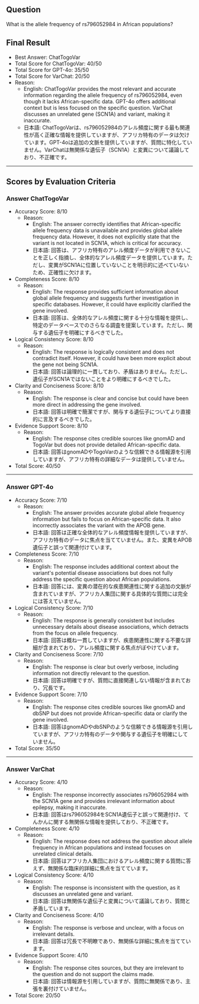 ## Question

What is the allele frequency of rs796052984 in African populations?

## Final Result

- Best Answer: ChatTogoVar
- Total Score for ChatTogoVar: 40/50
- Total Score for GPT-4o: 35/50
- Total Score for VarChat: 20/50
- Reason:
  - English: ChatTogoVar provides the most relevant and accurate information regarding the allele frequency of rs796052984, even though it lacks African-specific data. GPT-4o offers additional context but is less focused on the specific question. VarChat discusses an unrelated gene (SCN1A) and variant, making it inaccurate.
  - 日本語: ChatTogoVarは、rs796052984のアレル頻度に関する最も関連性が高く正確な情報を提供していますが、アフリカ特有のデータは欠けています。GPT-4oは追加の文脈を提供していますが、質問に特化していません。VarChatは無関係な遺伝子（SCN1A）と変異について議論しており、不正確です。

---

## Scores by Evaluation Criteria

### Answer ChatTogoVar
- Accuracy Score: 8/10
  - Reason: 
    - English: The answer correctly identifies that African-specific allele frequency data is unavailable and provides global allele frequency data. However, it does not explicitly state that the variant is not located in SCN1A, which is critical for accuracy.
    - 日本語: 回答は、アフリカ特有のアレル頻度データが利用できないことを正しく指摘し、全体的なアレル頻度データを提供しています。ただし、変異がSCN1Aに位置していないことを明示的に述べていないため、正確性に欠けます。
- Completeness Score: 8/10
  - Reason: 
    - English: The response provides sufficient information about global allele frequency and suggests further investigation in specific databases. However, it could have explicitly clarified the gene involved.
    - 日本語: 回答は、全体的なアレル頻度に関する十分な情報を提供し、特定のデータベースでのさらなる調査を提案しています。ただし、関与する遺伝子を明確にするべきでした。
- Logical Consistency Score: 8/10
  - Reason: 
    - English: The response is logically consistent and does not contradict itself. However, it could have been more explicit about the gene not being SCN1A.
    - 日本語: 回答は論理的に一貫しており、矛盾はありません。ただし、遺伝子がSCN1Aではないことをより明確にするべきでした。
- Clarity and Conciseness Score: 8/10
  - Reason: 
    - English: The response is clear and concise but could have been more direct in addressing the gene involved.
    - 日本語: 回答は明確で簡潔ですが、関与する遺伝子についてより直接的に言及するべきでした。
- Evidence Support Score: 8/10
  - Reason: 
    - English: The response cites credible sources like gnomAD and TogoVar but does not provide detailed African-specific data.
    - 日本語: 回答はgnomADやTogoVarのような信頼できる情報源を引用していますが、アフリカ特有の詳細なデータは提供していません。
- Total Score: 40/50

---

### Answer GPT-4o
- Accuracy Score: 7/10
  - Reason: 
    - English: The answer provides accurate global allele frequency information but fails to focus on African-specific data. It also incorrectly associates the variant with the APOB gene.
    - 日本語: 回答は正確な全体的なアレル頻度情報を提供していますが、アフリカ特有のデータに焦点を当てていません。また、変異をAPOB遺伝子と誤って関連付けています。
- Completeness Score: 7/10
  - Reason: 
    - English: The response includes additional context about the variant's potential disease associations but does not fully address the specific question about African populations.
    - 日本語: 回答には、変異の潜在的な疾患関連性に関する追加の文脈が含まれていますが、アフリカ人集団に関する具体的な質問には完全には答えていません。
- Logical Consistency Score: 7/10
  - Reason: 
    - English: The response is generally consistent but includes unnecessary details about disease associations, which detracts from the focus on allele frequency.
    - 日本語: 回答は概ね一貫していますが、疾患関連性に関する不要な詳細が含まれており、アレル頻度に関する焦点がぼやけています。
- Clarity and Conciseness Score: 7/10
  - Reason: 
    - English: The response is clear but overly verbose, including information not directly relevant to the question.
    - 日本語: 回答は明確ですが、質問に直接関連しない情報が含まれており、冗長です。
- Evidence Support Score: 7/10
  - Reason: 
    - English: The response cites credible sources like gnomAD and dbSNP but does not provide African-specific data or clarify the gene involved.
    - 日本語: 回答はgnomADやdbSNPのような信頼できる情報源を引用していますが、アフリカ特有のデータや関与する遺伝子を明確にしていません。
- Total Score: 35/50

---

### Answer VarChat
- Accuracy Score: 4/10
  - Reason: 
    - English: The response incorrectly associates rs796052984 with the SCN1A gene and provides irrelevant information about epilepsy, making it inaccurate.
    - 日本語: 回答はrs796052984をSCN1A遺伝子と誤って関連付け、てんかんに関する無関係な情報を提供しており、不正確です。
- Completeness Score: 4/10
  - Reason: 
    - English: The response does not address the question about allele frequency in African populations and instead focuses on unrelated clinical details.
    - 日本語: 回答はアフリカ人集団におけるアレル頻度に関する質問に答えず、無関係な臨床的詳細に焦点を当てています。
- Logical Consistency Score: 4/10
  - Reason: 
    - English: The response is inconsistent with the question, as it discusses an unrelated gene and variant.
    - 日本語: 回答は無関係な遺伝子と変異について議論しており、質問と矛盾しています。
- Clarity and Conciseness Score: 4/10
  - Reason: 
    - English: The response is verbose and unclear, with a focus on irrelevant details.
    - 日本語: 回答は冗長で不明瞭であり、無関係な詳細に焦点を当てています。
- Evidence Support Score: 4/10
  - Reason: 
    - English: The response cites sources, but they are irrelevant to the question and do not support the claims made.
    - 日本語: 回答は情報源を引用していますが、質問に無関係であり、主張を裏付けていません。
- Total Score: 20/50